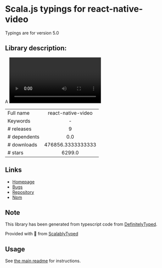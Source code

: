 
# Scala.js typings for react-native-video

Typings are for version 5.0

## Library description:
A <Video /> element for react-native

|                    |                 |
| ------------------ | :-------------: |
| Full name          | react-native-video |
| Keywords           | - |
| # releases         | 9 |
| # dependents       | 0.0 |
| # downloads        | 476856.3333333333 |
| # stars            | 6299.0 |

## Links
- [Homepage](https://github.com/react-native-community/react-native-video#readme)
- [Bugs](https://github.com/react-native-community/react-native-video/issues)
- [Repository](https://github.com/react-native-community/react-native-video)
- [Npm](https://www.npmjs.com/package/react-native-video)
    


## Note
This library has been generated from typescript code from [DefinitelyTyped](https://definitelytyped.org).

Provided with :purple_heart: from [ScalablyTyped](https://github.com/oyvindberg/ScalablyTyped)

## Usage
See [the main readme](../../readme.md) for instructions.


